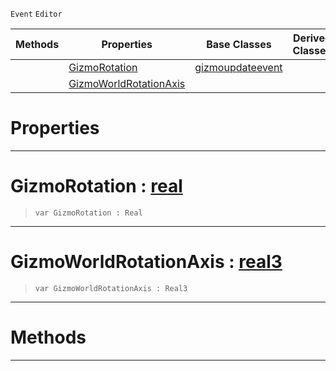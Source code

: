  `Event` `Editor`



|Methods|Properties|Base Classes|Derived Classes|
|---|---|---|---|
| |[ GizmoRotation](https://github.com/PlasmaEngine/PlasmaDocs/blob/master/code_reference/class_reference/rotategizmoupdateevent.markdown#gizmorotation-plasma-engin)|[gizmoupdateevent](https://github.com/PlasmaEngine/PlasmaDocs/blob/master/code_reference/class_reference/gizmoupdateevent.markdown)| |
| |[ GizmoWorldRotationAxis](https://github.com/PlasmaEngine/PlasmaDocs/blob/master/code_reference/class_reference/rotategizmoupdateevent.markdown#gizmoworldrotationaxis-z)| | |


 #  Properties


---  
 #  GizmoRotation : [real](https://github.com/PlasmaEngine/PlasmaDocs/blob/master/code_reference/lightning_base_types/real.markdown)

> 
> ``` lang=cpp, name=Lightning
> var GizmoRotation : Real


---  
 #  GizmoWorldRotationAxis : [real3](https://github.com/PlasmaEngine/PlasmaDocs/blob/master/code_reference/lightning_base_types/real3.markdown)

> 
> ``` lang=cpp, name=Lightning
> var GizmoWorldRotationAxis : Real3


---  
 #  Methods


---  
 

 